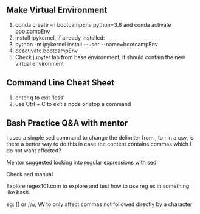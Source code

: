 ## Make Virtual Environment
1. conda create -n bootcampEnv python=3.8 and conda activate bootcampEnv
2. install ipykernel, if already installed:
3. python -m ipykernel install --user --name=bootcampEnv
4. deactivate bootcampEnv
5. Check jupyter lab from base environment, it should contain the new virtual environment

## Command Line Cheat Sheet
1. enter q to exit 'less'
2. use Ctrl + C to exit a node or stop a command

## Bash Practice Q&A with mentor
I used a simple sed command to change the delimiter from , to ; in a csv, is there a better way to do this in case the content contains commas which I do not want affected? 

Mentor suggested looking into regular expressions with sed

Check sed manual

Explore regex101.com to explore and test how to use reg ex in something like bash. 

eg: [] or ,\w, \W to only affect commas not followed directly by a character